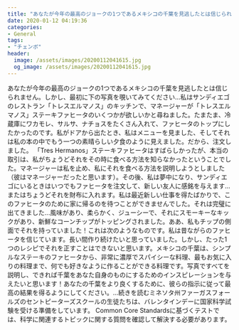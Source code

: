 ```yaml
---
title: "あなたが今年の最高のジョークの1つであるメキシコの千葉を見逃したとは信じられません。"
date: 2020-01-12 04:19:36
categories:
- General
tags:
- "チェンボ"
header:
  image: /assets/images/20200112041615.jpg
  og_image: /assets/images/20200112041615.jpg
---
```


あなたが今年の最高のジョークの1つであるメキシコの千葉を見逃したとは信じられません。しかし、最初に下の写真を覗いてみてください...私はサンディエゴのレストラン「トレスエルマノス」のキッチンで、マネージャーが「トレスエルマノス」ステーキファヒータのいくつかが欲しいかと尋ねました。たまたま、冷蔵庫にワカモレ、サルサ、ナチョスをたくさん入れて、ファヒータのトップにしたかったのです。私がドアから出たとき、私はメニューを見ました、そしてそれは私の本の中でもう一つの素晴らしい夕食のように見えました。だから、注文しました。 「Tres Hermanos」ステーキファヒータはすばらしかったが、本当の取引は、私がちょうどそれをその時に食べる方法を知らなかったということでした。マネージャーは私を止め、私にそれを食べる方法を説明しようとしました（彼はマネージャーだったと思います）。その後、私は夢中になり、サンディエゴにいるときはいつでもファヒータを注文して、新しい友人に感銘を与えます...またはちょうどそれを財布に入れます。私は最近新しい仕事を得たばかりで、このファヒータのために家に帰るのを待つことができませんでした。それは完璧に出てきました...風味があり、柔らかく、ジューシーで、それにスモーキーなキックがあり、新鮮なコーンチップがトッピングされました。ああ、私もチップの側面でそれを持っていました！これは次のようなものです。私は昔ながらのファヒータを信じています。長い間作り続けたいと思っていました。しかし、たった1つのレシピでそれを正すことはできないと思います。メキシコの千葉は、シンプルなステーキのファヒータから、非常に濃厚でスパイシーな料理、最もお気に入りの料理まで、何でも好きなように作ることができる料理です。写真ですべてを説明し、できれば千葉をあなた自身のものにするためのインスピレーションを与えたいと思います！あなたの千葉をより良くするために、彼らの指示に従って最高の結果を得るようにしてください。...続きを読むミネソタ州ファーガスフォールズのセントピーターズスクールの生徒たちは、バレンタインデーに国家科学試験を受ける準備をしています。 Common Core Standardsに基づくテストでは、科学に関連するトピックに関する質問を確認して解決する必要があります。
